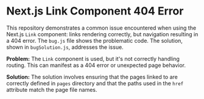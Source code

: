 # Next.js Link Component 404 Error

This repository demonstrates a common issue encountered when using the Next.js `Link` component:  links rendering correctly, but navigation resulting in a 404 error. The `bug.js` file shows the problematic code.  The solution, shown in `bugSolution.js`, addresses the issue.

**Problem:** The `Link` component is used, but it's not correctly handling routing.  This can manifest as a 404 error or unexpected page behavior.

**Solution:** The solution involves ensuring that the pages linked to are correctly defined in `pages` directory and that the paths used in the `href` attribute match the page file names.